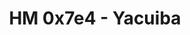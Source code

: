 ---
title: HM 0x7e4 - Yacuiba
description:  "Te invitamos a participar de la XI Versión del Hackmeeting Boliviano que se llevará los días 6, 7 y 8 de noviembre del 2020, nuestro Hackmeeting es un evento que reune a destacados profesionales de la tecnología informática, sistemas, redes, seguridad informática y otras especialidades, este evento esta abierto para todo público, este año en versión Virtual abierto para el mundo entero."
background: "img/hm-wallpaper.jpg"
icon: "flag"
---